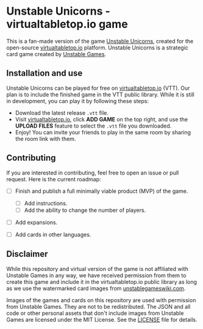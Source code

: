 # Unstable Unicorns - virtualtabletop.io game

This is a fan-made version of the game [Unstable Unicorns](https://www.unstablegames.com/collections/unstable-unicorns), created for the open-source [virtualtabletop.io](https://github.com/ArnoldSmith86/virtualtabletop) platform. Unstable Unicorns is a strategic card game created by [Unstable Games](https://www.unstablegames.com/).


## Installation and use

Unstable Unicorns can be played for free on [virtualtabletop.io](https://virtualtabletop.io) (VTT). Our plan is to include the finished game in the VTT public library. While it is still in development, you can play it by following these steps:

- Download the latest release `.vtt` file.
- Visit [virtualtabletop.io](https://virtualtabletop.io), click **ADD GAME** on the top right, and use the **UPLOAD FILES** feature to select the `.vtt` file you downloaded.
- Enjoy! You can invite your friends to play in the same room by sharing the room link with them.


## Contributing

If you are interested in contributing, feel free to open an issue or pull request. Here is the current roadmap:

- [ ] Finish and publish a full minimally viable product (MVP) of the game.
    - [ ] Add instructions.
    - [ ] Add the ability to change the number of players.
- [ ] Add expansions.
- [ ] Add cards in other languages.


## Disclaimer

While this repository and virtual version of the game is not affiliated with Unstable Games in any way, we have received permission from them to create this game and include it in the virtualtabletop.io public library as long as we use the watermarked card images from [unstablegameswiki.com](http://unstablegameswiki.com).

Images of the games and cards on this repository are used with permission from Unstable Games. They are not to be redistributed. The JSON and all code or other personal assets that don't include images from Unstable Games are licensed under the MIT License. See the [LICENSE](LICENSE) file for details.
